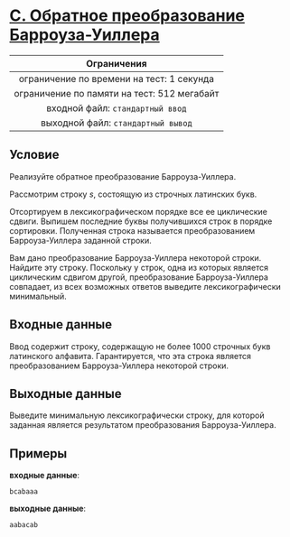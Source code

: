 # [C. Обратное преобразование Барроуза-Уиллера](C.java)

| Ограничения                                 |
|:-------------------------------------------:|
| ограничение по времени на тест: 1 секунда   |
| ограничение по памяти на тест: 512 мегабайт |
| входной файл: `стандартный ввод`            |
| выходной файл: `стандартный вывод`          |

## Условие

Реализуйте обратное преобразование Барроуза-Уиллера.

Рассмотрим строку $s$, состоящую из строчных латинских букв.

Отсортируем в лексикографическом порядке все ее циклические сдвиги. Выпишем последние буквы получившихся строк в порядке сортировки. Полученная строка называется преобразованием Барроуза-Уиллера заданной строки.

Вам дано преобразование Барроуза-Уиллера некоторой строки. Найдите эту строку. Поскольку у строк, одна из которых является циклическим сдвигом другой, преобразование Барроуза-Уиллера совпадает, из всех возможных ответов выведите лексикографически минимальный.

## Входные данные

Ввод содержит строку, содержащую не более 1000 строчных букв латинского алфавита. Гарантируется, что эта строка является преобразованием Барроуза-Уиллера некоторой строки.

## Выходные данные

Выведите минимальную лексикографически строку, для которой заданная является результатом преобразования Барроуза-Уиллера.

## Примеры

**входные данные**:

```text
bcabaaa
```

**выходные данные**:

```text
aabacab
```
